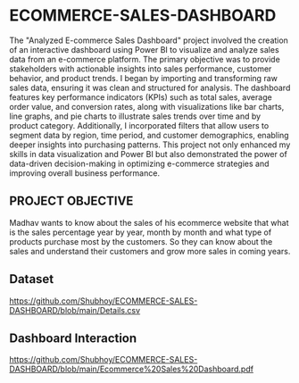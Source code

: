 # ECOMMERCE-SALES-DASHBOARD
The "Analyzed E-commerce Sales Dashboard" project involved the creation of an interactive dashboard using Power BI to visualize and analyze sales data from an e-commerce platform. The primary objective was to provide stakeholders with actionable insights into sales performance, customer behavior, and product trends. I began by importing and transforming raw sales data, ensuring it was clean and structured for analysis. The dashboard features key performance indicators (KPIs) such as total sales, average order value, and conversion rates, along with visualizations like bar charts, line graphs, and pie charts to illustrate sales trends over time and by product category. Additionally, I incorporated filters that allow users to segment data by region, time period, and customer demographics, enabling deeper insights into purchasing patterns. This project not only enhanced my skills in data visualization and Power BI but also demonstrated the power of data-driven decision-making in optimizing e-commerce strategies and improving overall business performance.
## PROJECT OBJECTIVE
Madhav wants to know about the sales of his ecommerce website that what is the sales percentage year by year, month by month and what type of products purchase most by the customers. So they can know about the sales and understand their customers and grow more sales in coming years.
## Dataset
https://github.com/Shubhoy/ECOMMERCE-SALES-DASHBOARD/blob/main/Details.csv
## Dashboard Interaction
https://github.com/Shubhoy/ECOMMERCE-SALES-DASHBOARD/blob/main/Ecommerce%20Sales%20Dashboard.pdf
